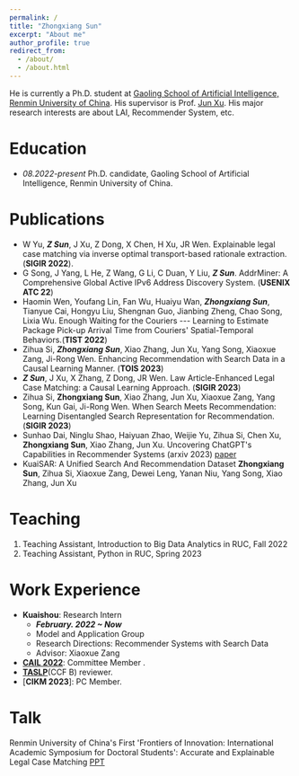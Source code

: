 ```yaml
---
permalink: /
title: "Zhongxiang Sun"
excerpt: "About me"
author_profile: true
redirect_from: 
  - /about/
  - /about.html
---
```


He is currently a Ph.D. student at [Gaoling School of Artificial Intelligence, Renmin University of China](http://ai.ruc.edu.cn/english/index.htm). His supervisor is Prof. [Jun Xu](https://scholar.google.com/citations?user=su14mcEAAAAJ). His major research interests are about LAI, Recommender System, etc. 

Education
======
* *08.2022-present* Ph.D. candidate, Gaoling School of Artificial Intelligence, Renmin University of China.


Publications
======
* W Yu, ***Z Sun***, J Xu, Z Dong, X Chen, H Xu, JR Wen. Explainable legal case matching via inverse optimal transport-based rationale extraction. (**SIGIR 2022**).
* G Song, J Yang, L He, Z Wang, G Li, C Duan, Y Liu, ***Z Sun***. AddrMiner: A Comprehensive Global Active IPv6 Address Discovery System. (**USENIX ATC 22**)
* Haomin Wen, Youfang Lin, Fan Wu, Huaiyu Wan, ***Zhongxiang Sun***, Tianyue Cai, Hongyu Liu, Shengnan Guo, Jianbing Zheng, Chao Song, Lixia Wu. Enough Waiting for the Couriers --- Learning to Estimate Package Pick-up Arrival Time from Couriers' Spatial-Temporal Behaviors.(**TIST 2022**)
* Zihua Si, ***Zhongxiang Sun***, Xiao Zhang, Jun Xu, Yang Song, Xiaoxue Zang, Ji-Rong Wen. Enhancing Recommendation with Search Data in a Causal Learning Manner. (**TOIS 2023**)
* ***Z Sun***, J Xu, X Zhang, Z Dong, JR Wen. Law Article-Enhanced Legal Case Matching: a Causal Learning Approach. (**SIGIR 2023**)
* Zihua Si, **Zhongxiang Sun**, Xiao Zhang, Jun Xu, Xiaoxue Zang, Yang Song, Kun Gai, Ji-Rong Wen. When Search Meets Recommendation: Learning Disentangled Search Representation for Recommendation. (**SIGIR 2023**)
* Sunhao Dai, Ninglu Shao, Haiyuan Zhao, Weijie Yu, Zihua Si, Chen Xu, **Zhongxiang Sun**, Xiao Zhang, Jun Xu. Uncovering ChatGPT's Capabilities in Recommender Systems (arxiv 2023) [paper](https://arxiv.org/pdf/2305.02182.pdf)
* KuaiSAR: A Unified Search And Recommendation Dataset **Zhongxiang Sun**, Zihua Si, Xiaoxue Zang, Dewei Leng, Yanan Niu, Yang Song, Xiao Zhang, Jun Xu




Teaching
======
1. Teaching Assistant, Introduction to Big Data Analytics in RUC, Fall 2022
2. Teaching Assistant, Python in RUC, Spring 2023

Work Experience
======

- **Kuaishou**: Research Intern
  - ***February. 2022 ~ Now***
  - Model and Application Group
  - Research Directions: Recommender Systems with Search Data
  - Advisor: Xiaoxue Zang
- [**CAIL 2022**](http://cail.cipsc.org.cn/index.html): Committee Member .
- [**TASLP**](https://signalprocessingsociety.org/publications-resources/ieeeacm-transactions-audio-speech-and-language-processing)(CCF B) reviewer.
- [**CIKM 2023**]: PC Member.

Talk
======
Renmin University of China's First 'Frontiers of Innovation: International Academic Symposium for Doctoral Students': Accurate and Explainable Legal Case Matching [PPT](https://drive.google.com/file/d/1TxD8YiEUV4R7nvxL46bRJ_YGata4P8QZ/view?usp=sharing)

